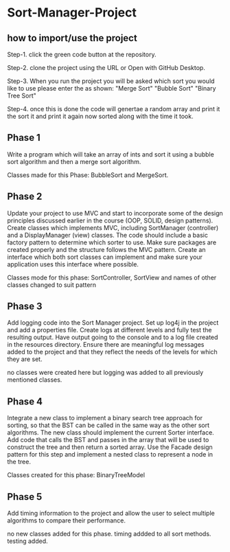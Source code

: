 # Sort-Manager-Project

## how to import/use the project
Step-1. click the green code button at the repository.

Step-2. clone the project using the URL or Open with GitHub Desktop.

Step-3. When you run the project you will be asked which sort you would like to use please enter the as shown: "Merge Sort"  "Bubble Sort"  "Binary Tree Sort"

Step-4. once this is done the code will genertae a random array and print it the sort it and print it again now sorted along with the time it took.

## Phase 1
Write a program which will take an array of ints and sort it using a bubble sort algorithm and then a merge sort algorithm.

Classes made for this Phase: BubbleSort and MergeSort.

## Phase 2
Update your project to use MVC and start to incorporate some of the design principles discussed earlier in the course (OOP, SOLID, design patterns). 
Create classes which implements MVC, including SortManager (controller) and a DisplayManager (view) classes. 
The code should include a basic factory pattern to determine which sorter to use. Make sure packages are created properly and the structure follows the MVC pattern. 
Create an interface which both sort classes can implement and make sure your application uses this interface where possible.

Classes mode for this phase: SortController, SortView and names of other classes changed to suit pattern

## Phase 3
Add logging code into the Sort Manager project. Set up log4j in the project and add a properties file. 
Create logs at different levels and fully test the resulting output. Have output going to the console and to a log file created in the resources directory.
Ensure there are meaningful log messages added to the project and that they reflect the needs of the levels for which they are set.

no classes were created here but logging was added to all previously mentioned classes.

## Phase 4
Integrate a new class to implement a binary search tree approach for sorting, so that the BST can be called in the same way as the other sort algorithms.
The new class should implement the current Sorter interface. Add code that calls the BST and passes in the array that will be used to construct the tree and then return a sorted array. Use the Facade design pattern for this step and implement a nested class to represent a node in the tree.

Classes created for this phase: BinaryTreeModel

## Phase 5
Add timing information to the project and allow the user to select multiple algorithms to compare their performance.

no new classes added for this phase. timing addded to all sort methods. testing added.





